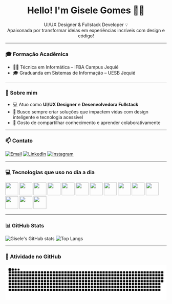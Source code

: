<h1 align="center">Hello! I'm Gisele Gomes 👩‍💻</h1>

<p align="center">
UI/UX Designer & Fullstack Developer 💡<br>
Apaixonada por transformar ideias em experiências incríveis com design e código!
</p>

---

### 🎓 Formação Acadêmica

- 👩‍🎓 Técnica em Informática – IFBA Campus Jequié
- 🎓 Graduanda em Sistemas de Informação – UESB Jequié

---

### 💼 Sobre mim

- 💻 Atuo como **UI/UX Designer** e **Desenvolvedora Fullstack**
- 🚀 Busco sempre criar soluções que impactem vidas com design inteligente e tecnologia acessível
- 💬 Gosto de compartilhar conhecimento e aprender colaborativamente

---

### 📫 Contato

[![Email](https://img.shields.io/badge/Email-D44638?style=for-the-badge&logo=gmail&logoColor=white)](mailto:belagisa14@gmail.com)
[![LinkedIn](https://img.shields.io/badge/LinkedIn-0077B5?style=for-the-badge&logo=linkedin&logoColor=white)](https://www.linkedin.com/in/gisele-gomes-oliveira-037bb1128)
[![Instagram](https://img.shields.io/badge/Instagram-E4405F?style=for-the-badge&logo=instagram&logoColor=white)](https://www.instagram.com/belagisa13)

---

### 💻 Tecnologias que uso no dia a dia

<p align="left">
  <img src="https://cdn.jsdelivr.net/gh/devicons/devicon/icons/c/c-original.svg" width="40" height="40"/>
  <img src="https://cdn.jsdelivr.net/gh/devicons/devicon/icons/cplusplus/cplusplus-original.svg" width="40" height="40"/>
  <img src="https://cdn.jsdelivr.net/gh/devicons/devicon/icons/java/java-original.svg" width="40" height="40"/>
  <img src="https://cdn.jsdelivr.net/gh/devicons/devicon/icons/javascript/javascript-original.svg" width="40" height="40"/>
  <img src="https://cdn.jsdelivr.net/gh/devicons/devicon/icons/react/react-original.svg" width="40" height="40"/>
  <img src="https://cdn.jsdelivr.net/gh/devicons/devicon/icons/reactnative/reactnative-original.svg" width="40" height="40"/>
  <img src="https://cdn.jsdelivr.net/gh/devicons/devicon/icons/nodejs/nodejs-original.svg" width="40" height="40"/>
  <img src="https://cdn.jsdelivr.net/gh/devicons/devicon/icons/express/express-original.svg" width="40" height="40"/>
  <img src="https://cdn.jsdelivr.net/gh/devicons/devicon/icons/figma/figma-original.svg" width="40" height="40"/>
  <img src="https://cdn.jsdelivr.net/gh/devicons/devicon/icons/bootstrap/bootstrap-original.svg" width="40" height="40"/>
  <img src="https://cdn.jsdelivr.net/gh/devicons/devicon/icons/adobexd/adobexd-plain.svg" width="40" height="40"/>
  <img src="https://cdn.jsdelivr.net/gh/devicons/devicon/icons/vscode/vscode-original.svg" width="40" height="40"/>
  <img src="https://cdn.jsdelivr.net/gh/devicons/devicon/icons/github/github-original.svg" width="40" height="40"/>
  <img src="https://cdn.jsdelivr.net/gh/devicons/devicon/icons/postgresql/postgresql-original.svg" width="40" height="40"/>
</p>

---

### 📊 GitHub Stats

![Gisele's GitHub stats](https://github-readme-stats.vercel.app/api?username=giselegomes431&show_icons=true&theme=radical)
![Top Langs](https://github-readme-stats.vercel.app/api/top-langs/?username=giselegomes431&layout=compact&theme=radical)

---

### 🐍 Atividade no GitHub

![snake gif](https://raw.githubusercontent.com/giselegomes431/giselegomes431/output/github-contribution-grid-snake.svg)
